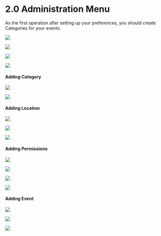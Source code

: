 # 2.0 Administration Menu

As the first operation after setting up your preferences, you should create Categories for your events:

![](/en/assets/admin001.png)

![](/en/assets/admin002.png)


![](/en/assets/admin003.png)


![](/en/assets/admin004.png)


#### Adding Category


![](/en/assets/admin005.png)


![](/en/assets/admin006.png)


#### Adding Location

![](/en/assets/admin007.png)


![](/en/assets/admin008.png)


![](/en/assets/admin009.png)


#### Adding Permissions

![](/en/assets/admin010.png)


![](/en/assets/admin010a.png)

![](/en/assets/admin010b.png)


![](/en/assets/admin010c.png)

#### Adding Event

![](/en/assets/event001.png)


![](/en/assets/event002.png)


![](/en/assets/event003.png)











